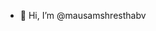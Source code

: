 - 👋 Hi, I’m @mausamshresthabv

<!---
mausamshresthabv/mausamshresthabv is a ✨ special ✨ repository because its `README.md` (this file) appears on your GitHub profile.
You can click the Preview link to take a look at your changes.
--->
